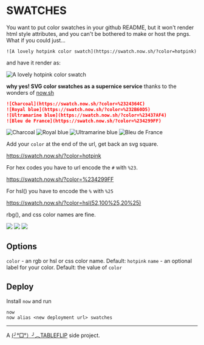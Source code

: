 # SWATCHES

You want to put color swatches in your github README, but it won't render html style attributes, and you can't be bothered to make or host the pngs. What if you could just...

`![A lovely hotpink color swatch](https://swatch.now.sh/?color=hotpink)`

and have it render as:

![A lovely hotpink color swatch](https://swatch.now.sh/?color=hotpink)

**why yes! SVG color swatches as a supernice service** thanks to the wonders of [now.sh](https://now.sh)

```md
![Charcoal](https://swatch.now.sh/?color=%2324364C)
![Royal blue](https://swatch.now.sh/?color=%232B60D5)
![Ultramarine blue](https://swatch.now.sh/?color=%23437AF4)
![Bleu de France](https://swatch.now.sh/?color=%234299FF)
```

![Charcoal](https://swatch.now.sh/?color=%2324364C)
![Royal blue](https://swatch.now.sh/?color=%232B60D5)
![Ultramarine blue](https://swatch.now.sh/?color=%23437AF4)
![Bleu de France](https://swatch.now.sh/?color=%234299FF)

Add your `color` at the end of the url, get back an svg square.

https://swatch.now.sh/?color=hotpink

For hex codes you have to url encode the `#` with `%23`.

https://swatch.now.sh/?color=%234299FF

For hsl() you have to encode the `%` with `%25`

https://swatch.now.sh/?color=hsl(52,100%25,20%25)

rbg(), and css color names are fine.

![](https://swatch.now.sh/?color=rgb(255,220,0))
![](https://swatch.now.sh/?color=goldenrod)
![](https://swatch.now.sh/?color=chartreuse)

## Options

`color` - an rgb or hsl or css color name. Default: `hotpink`
`name` - an optional label for your color. Default: the value of `color`

## Deploy

Install `now` and run

```shell
now
now alias <new deployment url> swatches
```

---

A [(╯°□°）╯︵TABLEFLIP](https://tableflip.io) side project.

